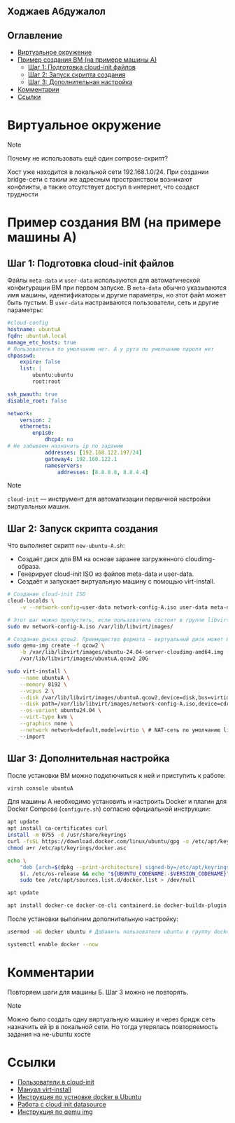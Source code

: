 ## Ходжаев Абдужалол

## Оглавление

- [Виртуальное окружение](#виртуальное-окружение)
- [Пример создания ВМ (на примере машины А)](#пример-создания-вм-на-примере-машины-а)
  - [Шаг 1: Подготовка cloud-init файлов](#шаг-1-подготовка-cloud-init-файлов)
  - [Шаг 2: Запуск скрипта создания](#шаг-2-запуск-скрипта-создания)
  - [Шаг 3: Дополнительная настройка](#шаг-3-дополнительная-настройка)
- [Комментарии](#комментарии)
- [Ссылки](#ссылки)

# Виртуальное окружение

>[!NOTE]
>Почему не использовать ещё один compose-скрипт?
>
>Хост уже находится в локальной сети 192.168.1.0/24. При создании bridge-сети с таким же адресным пространством возникают конфликты, а также отсутствует доступ в интернет, что создаст трудности

# Пример создания ВМ (на примере машины А)
## Шаг 1: Подготовка cloud-init файлов
Файлы `meta-data` и `user-data` используются для автоматической конфигурации ВМ при первом запуске.
В `meta-data` обычно указываются имя машины, идентификаторы и другие параметры, но этот файл может быть пустым.
В `user-data` настраиваются пользователи, сеть и другие параметры:
```yaml
#cloud-config
hostname: ubuntuA
fqdn: ubuntuA.local
manage_etc_hosts: true
# Пользователья по умолчанию нет. А у рута по умолчанию пароля нет
chpasswd:
    expire: false
    list: |
        ubuntu:ubuntu 
        root:root

ssh_pwauth: true
disable_root: false

network:
    version: 2
    ethernets:
        enp1s0:
            dhcp4: no
# Не забываем назначить ip по заданию
            addresses: [192.168.122.197/24]
            gateway4: 192.168.122.1
            nameservers:
                addresses: [8.8.8.8, 8.8.4.4]
```

>[!NOTE] 
>`cloud-init` — инструмент для автоматизации первичной настройки виртуальных машин.

## Шаг 2: Запуск скрипта создания
Что выполняет скрипт `new-ubuntu-A.sh`:
- Создаёт диск для ВМ на основе заранее загруженного cloudimg-образа.
- Генерирует cloud-init ISO из файлов meta-data и user-data.
- Создаёт и запускает виртуальную машину с помощью virt-install.

```bash
# Создание cloud-init ISO
cloud-localds \
    -v --network-config=user-data network-config-A.iso user-data meta-data

# Этот шаг можно пропустить, если пользователь состоит в группе libvirt
sudo mv network-config-A.iso /var/lib/libvirt/images/

# Создание диска qcow2. Преимущество формата — виртуальный диск может быть, например, 100 ГБ, но фактически занимает только используемое пространство.
sudo qemu-img create -f qcow2 \
    -b /var/lib/libvirt/images/ubuntu-24.04-server-cloudimg-amd64.img -F qcow2 \
    /var/lib/libvirt/images/ubuntuA.qcow2 20G

sudo virt-install \
    --name ubuntuA \
    --memory 8192 \
    --vcpus 2 \
    --disk /var/lib/libvirt/images/ubuntuA.qcow2,device=disk,bus=virtio \
    --disk path=/var/lib/libvirt/images/network-config-A.iso,device=cdrom \
    --os-variant ubuntu24.04 \
    --virt-type kvm \
    --graphics none \
    --network network=default,model=virtio \ # NAT-сеть по умолчанию libvirt (192.168.122.0/24)
    --import
```

## Шаг 3: Дополнительная настройка
После установки ВМ можно подключиться к ней и приступить к работе:
```bash
virsh console ubuntuA
``` 
Для машины А необходимо установить и настроить Docker и плагин для Docker Compose (`configure.sh`) согласно официальной инструкции:
```bash
apt update
apt install ca-certificates curl
install -m 0755 -d /usr/share/keyrings
curl -fsSL https://download.docker.com/linux/ubuntu/gpg -o /etc/apt/keyrings/docker.asc
chmod a+r /etc/apt/keyrings/docker.asc

echo \
    "deb [arch=$(dpkg --print-architecture) signed-by=/etc/apt/keyrings/docker.asc] https://download.docker.com/linux/ubuntu \
    $(. /etc/os-release && echo "${UBUNTU_CODENAME:-$VERSION_CODENAME}") stable" | \
    sudo tee /etc/apt/sources.list.d/docker.list > /dev/null

apt update

apt install docker-ce docker-ce-cli containerd.io docker-buildx-plugin docker-compose-plugin
```

После установки выполним дополнительную настройку:
```bash
usermod -aG docker ubuntu # Добавить пользователя ubuntu в группу docker для работы без sudo

systemctl enable docker --now
```

# Комментарии
Повторяем шаги для машины Б. Шаг 3 можно не повторять. 

>[!NOTE]
>Можно было создать одну виртуальную машину и через бридж сеть назначить ей ip в локальной сети. Но тогда утерялась повторяемость задания на не-ubuntu хосте

# Ссылки
- [Пользователи в cloud-init](https://cloudinit.readthedocs.io/en/latest/reference/yaml_examples/set_passwords.html)
- [Мануал virt-install](https://man.archlinux.org/man/virt-install.1.en)
- [Инструкция по устновке docker в Ubuntu](https://docs.docker.com/engine/install/ubuntu/)
- [Работа с cloud init datasource](https://documentation.ubuntu.com/public-images/public-images-how-to/use-local-cloud-init-ds/)
- [Инструкция по qemu img](https://www.ibm.com/docs/en/linux-on-systems?topic=commands-qemu-image-command)